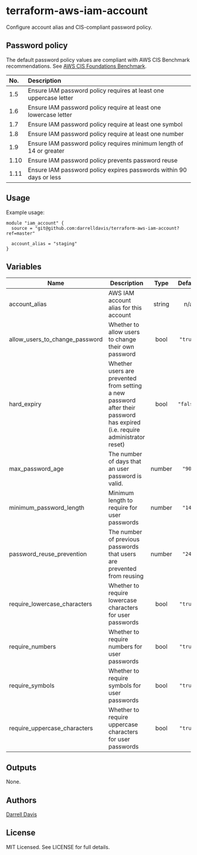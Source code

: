 # terraform-aws-iam-account

Configure account alias and CIS-compliant password policy.

## Password policy

The default password policy values are compliant with AWS CIS Benchmark recommendations. See
[AWS CIS Foundations Benchmark](https://d1.awsstatic.com/whitepapers/compliance/AWS_CIS_Foundations_Benchmark.pdf).

| No.              | Description            |
|:------------------|:----------------------|
| 1.5 | Ensure IAM password policy requires at least one uppercase letter |
| 1.6 | Ensure IAM password policy require at least one lowercase letter |
| 1.7 | Ensure IAM password policy require at least one symbol |
| 1.8 | Ensure IAM password policy require at least one number |
| 1.9 | Ensure IAM password policy requires minimum length of 14 or greater |
| 1.10 | Ensure IAM password policy prevents password reuse |
| 1.11 | Ensure IAM password policy expires passwords within 90 days or less |

## Usage

Example usage:

```
module "iam_account" {
  source = "git@github.com:darrelldavis/terraform-aws-iam-account?ref=master"

  account_alias = "staging"
}
```

## Variables

| Name | Description | Type | Default | Required |
|------|-------------|:----:|:-----:|:-----:|
| account\_alias | AWS IAM account alias for this account | string | n/a | yes |
| allow\_users\_to\_change\_password | Whether to allow users to change their own password | bool | `"true"` | no |
| hard\_expiry | Whether users are prevented from setting a new password after their password has expired (i.e. require administrator reset) | bool | `"false"` | no |
| max\_password\_age | The number of days that an user password is valid. | number | `"90"` | no |
| minimum\_password\_length | Minimum length to require for user passwords | number | `"14"` | no |
| password\_reuse\_prevention | The number of previous passwords that users are prevented from reusing | number | `"24"` | no |
| require\_lowercase\_characters | Whether to require lowercase characters for user passwords | bool | `"true"` | no |
| require\_numbers | Whether to require numbers for user passwords | bool | `"true"` | no |
| require\_symbols | Whether to require symbols for user passwords | bool | `"true"` | no |
| require\_uppercase\_characters | Whether to require uppercase characters for user passwords | bool | `"true"` | no |

## Outputs

None.

## Authors

[Darrell Davis](https://github.com/darrelldavis)

## License

MIT Licensed. See LICENSE for full details.